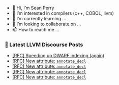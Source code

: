 - 👋 Hi, I’m Sean Perry
- 👀 I’m interested in compilers (c++, COBOL, llvm)
- 🌱 I’m currently learning ...
- 💞️ I’m looking to collaborate on ...
- 📫 How to reach me ...

<!---
s66perry/s66perry is a ✨ special ✨ repository because its `README.md` (this file) appears on your GitHub profile.
You can click the Preview link to take a look at your changes.
--->
### 📕 Latest LLVM Discourse Posts

<!-- DISCOURSE-LLVM:START -->
- [[RFC] Speeding up DWARF indexing &lpar;again&rpar;](https://discourse.llvm.org/t/rfc-speeding-up-dwarf-indexing-again/83979#post_5)
- [[RFC] New attribute: `annotate_decl`](https://discourse.llvm.org/t/rfc-new-attribute-annotate-decl/84006#post_12)
- [[RFC] New attribute: `annotate_decl`](https://discourse.llvm.org/t/rfc-new-attribute-annotate-decl/84006#post_11)
- [[RFC] New attribute: `annotate_decl`](https://discourse.llvm.org/t/rfc-new-attribute-annotate-decl/84006#post_10)
- [[RFC] New attribute: `annotate_decl`](https://discourse.llvm.org/t/rfc-new-attribute-annotate-decl/84006#post_9)
<!-- DISCOURSE-LLVM:END -->
